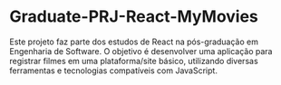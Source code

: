 # Graduate-PRJ-React-MyMovies
 
Este projeto faz parte dos estudos de React na pós-graduação em Engenharia de Software. O objetivo é desenvolver uma aplicação para registrar filmes em uma plataforma/site básico, utilizando diversas ferramentas e tecnologias compatíveis com JavaScript.